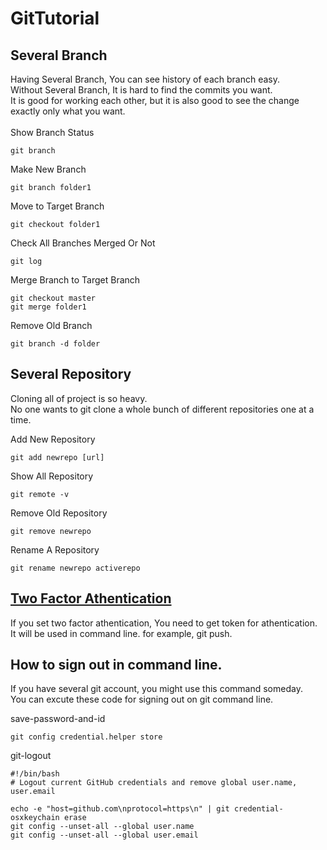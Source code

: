 GitTutorial
==================================

Several Branch
-------------------------
Having Several Branch, You can see history of each branch easy.<br>
Without Several Branch, It is hard to find the commits you want.<br>
It is good for working each other, but it is also good to see the change exactly only what you want.<br>
<br>
Show Branch Status<br>
```
git branch
```
Make New Branch<br>
```
git branch folder1
```
Move to Target Branch<br>
```
git checkout folder1
```
Check All Branches Merged Or Not<br>
```
git log
```
Merge Branch to Target Branch<br>
```
git checkout master
git merge folder1
```
Remove Old Branch<br>
```
git branch -d folder
```

Several Repository
------------------------------
Cloning all of project is so heavy.<br>
No one wants to git clone a whole bunch of different repositories one at a time.<br>


Add New Repository<br>
```
git add newrepo [url]
```
Show All Repository<br>
```
git remote -v
```
Remove Old Repository<br>
```
git remove newrepo
```
Rename A Repository<br>
```
git rename newrepo activerepo
```

<a href="https://help.github.com/en/articles/creating-a-personal-access-token-for-the-command-line">Two Factor Athentication</a>
-------------------------------
If you set two factor athentication, You need to get token for athentication.<br>
It will be used in command line. for example, git push.<br>


How to sign out in command line.
-------------------------------
If you have several git account, you might use this command someday.<br>
You can excute these code for signing out on git command line.<br>

save-password-and-id<br>
```
git config credential.helper store
```
git-logout<br>
```
#!/bin/bash
# Logout current GitHub credentials and remove global user.name, user.email

echo -e "host=github.com\nprotocol=https\n" | git credential-osxkeychain erase
git config --unset-all --global user.name
git config --unset-all --global user.email
```
